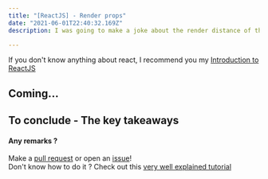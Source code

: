 ```yaml
---
title: "[ReactJS] - Render props"
date: "2021-06-01T22:40:32.169Z"
description: I was going to make a joke about the render distance of the props... But you won't be able to process it due to the lack of GiggleBites.

---
```


If you don't know anything about react, I recommend you my [Introduction to ReactJS](../introduction-to-reactjs/)

## Coming...

## To conclude - The key takeaways

#### Any remarks ?

Make a [pull request](https://github.com/ackermannQ/quentinackermann) or open an [issue](https://github.com/ackermannQ/quentinackermann/issues)!  
Don't know how to do it ? Check out this [very well explained tutorial](https://opensource.com/article/19/7/create-pull-request-github)

